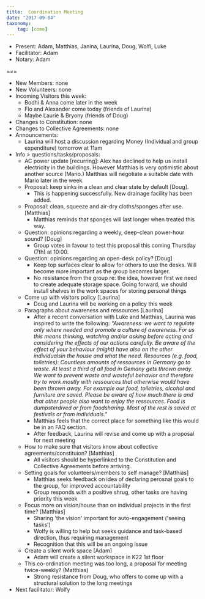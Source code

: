 ```yaml
---
title:  Coordination Meeting
date: "2017-09-04"
taxonomy:
    tag: [come]
---
```


- Present: Adam, Matthias, Janina, Laurina, Doug, Wolfi, Luke
- Facilitator: Adam
- Notary: Adam

===

- New Members: none
- New Volunteers: none
- Incoming Visitors this week:
  - Bodhi & Anna come later in the week
  - Flo and Alexander come today (friends of Laurina)
  - Maybe Laurie & Bryony (friends of Doug)
- Changes to Constitution: none
- Changes to Collective Agreements: none
- Announcements:
  - Laurina will host a discussion regarding Money (Individual and group expenditure) tomorrow at 11am
- Info > questions/tasks/proposals:
  - AC power update [recurring]: Alex has declined to help us install electricity in the buildings. However Matthias is very optimistic about another source (Mario.) Matthias will negotiate a suitable date with Mario later in the week.
  - Proposal: keep sinks in a clean and clear state by default [Doug].
    - This is happening successfully. New drainage facility has been added.
  - Proposal: clean, squeeze and air-dry cloths/sponges after use. [Matthias]
    - Matthias reminds that sponges will last longer when treated this way.
  - Question: opinions regarding a weekly, deep-clean power-hour sound? [Doug]
    - Group votes in favour to test this proposal this coming Thursday (7th) at 10:00.
  - Question: opinions regarding an open-desk policy? [Doug]
    - Keep top surfaces clear to allow for others to use the desks.	Will become more important as the group becomes larger.
    - No resistance from the group re: the idea, however first we need to create adequate storage space. Going forward, we should install shelves in the work spaces for storing personal things
  - Come up with visitors policy [Laurina]
    - Doug and Laurina will be working on a policy this week
  - Paragraphs about awareness and ressources [Laurina]
    - After a recent conversation with Luke and Matthias, Laurina was inspired to write the following: _"Awareness: we want to regulate only where needed and promote a culture of awareness. For us this means thinking, watching and/or asking before acting and considering the effects of our actions carefully. Be aware of the effect of your behaviour (might) have also on the other individualsin the house and what the need.
    Resources (e.g. food, toiletries): Countless amounts of ressources in Germany go to waste. At least a third of all food in Gemany gets thrown away. We want to prevent waste and wasteful behavior and therefore try to work mostly with ressources that otherwise would have been thrown away. For example our food, toiletries, alcohol and furniture are saved. Please be aware of how much there is and that other people also want to enjoy the ressources. Food is dumpsterdived or from foodsharing. Most of the rest is saved at festivals or from individuals."_
    - Matthias feels that the correct place for something like this would be in an FAQ section.
    - After feedback, Laurina will revise and come up with a proposal for next meeting
  - How to make sure that visitors know about collective agreements/constituion? [Matthias]
    - All visitors should be hyperlinked to the Constitution and Collective Agreements before arriving.
  - Setting goals for volunteers/members to self manage? [Matthias]
    - Matthias seeks feedback on idea of declaring perosnal goals to the group, for improved accountability
    - Group responds with a positive shrug, other tasks are having priority this week
  - Focus more on vision/house than on individual projects in the first time? [Matthias]
    - Sharing 'the vision' important for auto-engagement ('seeing tasks')
    - Wolfy is willing to help but seeks guidance and task-based direction, thus requiring management
    - Recognition that this will be an ongoing issue
  - Create a silent work space [Adam]
    - Adam will create a silent workspace in K22 1st floor
  - This co-ordination meeting was too long, a proposal for meeting twice-weekly? (Matthias)
    - Strong resistance from Doug, who offers to come up with a structural solution to the long meetings
- Next facilitator: Wolfy
